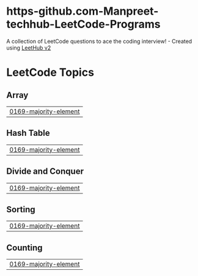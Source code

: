 # https-github.com-Manpreet-techhub-LeetCode-Programs
A collection of LeetCode questions to ace the coding interview! - Created using [LeetHub v2](https://github.com/arunbhardwaj/LeetHub-2.0)

<!---LeetCode Topics Start-->
# LeetCode Topics
## Array
|  |
| ------- |
| [0169-majority-element](https://github.com/Manpreet-techhub/https-github.com-Manpreet-techhub-LeetCode-Programs/tree/master/0169-majority-element) |
## Hash Table
|  |
| ------- |
| [0169-majority-element](https://github.com/Manpreet-techhub/https-github.com-Manpreet-techhub-LeetCode-Programs/tree/master/0169-majority-element) |
## Divide and Conquer
|  |
| ------- |
| [0169-majority-element](https://github.com/Manpreet-techhub/https-github.com-Manpreet-techhub-LeetCode-Programs/tree/master/0169-majority-element) |
## Sorting
|  |
| ------- |
| [0169-majority-element](https://github.com/Manpreet-techhub/https-github.com-Manpreet-techhub-LeetCode-Programs/tree/master/0169-majority-element) |
## Counting
|  |
| ------- |
| [0169-majority-element](https://github.com/Manpreet-techhub/https-github.com-Manpreet-techhub-LeetCode-Programs/tree/master/0169-majority-element) |
<!---LeetCode Topics End-->